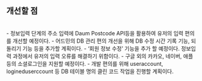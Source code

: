 <h2> 개선할 점 </h2> 

</br>
- 정보입력 단계의 주소 입력에 Daum Postcode API등을 활용하여 유저의 입력 편의를 개선할 예정이다.
- 어드민의 DB 관리 편의 개선을 위해 DB 수정 시간 기록 기능, 되돌리기 기능 등을 추가할 계획이다. 
- ‘회원 정보 수정’ 기능을 추가 할 예정이다. 정보입력 과정에서 유저의 입력 오류를 해결하기 위함이다. 
- 구글 외의 카카오, 네이버, 애플 등의 소셜로그인을 지원할 예정이다.
- 개발 편의를 위해 useraccount, logineduserccount 등 DB 테이블 명의 클린 코드 작업을 진행할 계획이다.  
